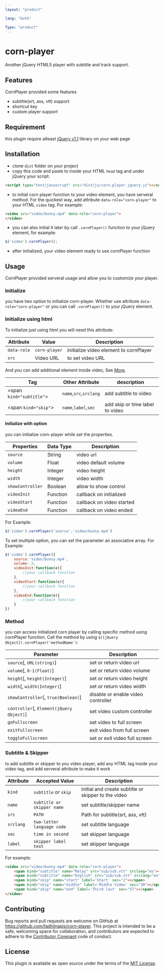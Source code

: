 ```yaml
---
layout: "product"

lang: "both"

Type: "product"
---
```


# corn-player
Another jQuery HTML5 player with subtitle and track support.

## Features
CornPlayer provided some features
- subtitle(srt, ass, vtt) support
- shortcut key
- custom player support

## Requirement 
this plugin require atleast [jQuery v1.1](https://jquery.com/) library on your web page

## Installation
- clone `dist` folder on your project
- copy this code and paste to inside your HTML `head` tag and under jQuery your script:

```html
<script type="text/javascript" src="dist/js/corn.player.jquery.js"></script>
```
- to initial corn player function to your video element, you have serveral method. For the quickest way, add attribute `data-role="corn-player"` to your HTML `video` tag. For example:

```html
<video src="video/bunny.mp4" data-role="corn-player">
</video>
```

- you can also initial it later by call `.cornPlayer()` function to your jQuery element, for example:

```javascript
$('video').cornPlayer();
```
- after initialized, your video element ready to use cornPlayer function

## Usage
CornPlayer provided serveral usage and allow you to customize your player.

### Initialize
you have two option to initialize corn-player. Whether use attribute `data-role="corn-player"` or you can call `.cornPlayer()` to your jQuery element.
### Initialize using html
To initialize just using html you will need this attribute:

|Attribute|Value|Description|
|-|-|-|
|`data-role`|`corn-player`|initialize video element to cornPlayer|
|`src`|Video URL|to set video URL|

And you can add additional element inside video, See [More](#subtitle--skipper).

|Tag|Other Attribute|description|
|-|-|-|
|&lt;span `kind="subtitle"`&gt;|`name`,`src`,`srclang`|add subtitle to video|
|&lt;span `kind="skip"`&gt;|`name`,`label`,`sec`|add skip or time label to video|

#### Initialize with option
you can initialize corn-player while set the properties.

|Properties|Data Type|Description|
|-|-|-|
|`source`|String|video url|
|`volume`|Float|video default volume|
|`height`|Integer|video height|
|`width`|Integer|video width|
|`showController`|Boolean|allow to show control|
|`videoInit`|Function|callback on initialized|
|`videoStart`|Function|callback on video started|
|`videoEnd`|Function|callback on video ended|


For Example:

```javascript
$('video').cornPlayer('source','video/bunny.mp4')
```

To set multiple option, you can set the parameter an associative array. For Example:

```javascript
$('video').cornPlayer({
	source:'video/bunny.mp4',
	volume:.5,
	videoInit:function(e){
		//your callback function
	},
	videoStart:function(e){
		//your callback function
	},
	videoEnd:function(e){
		//your callback function
	}
})
```

### Method
you can access initialized corn player by calling specific method using cornPlayer function. Call the method by using `$([jQuery Object]).cornPlayer('methodName')`:

|Parameter									|Description					|
|-------------------------------------------|-------------------------------|
|`source`[, `URL(string)`]					|set or return video url		|
|`volume`[, `0-1(Float)`]					|set or return video volume		|
|`height`[, `height(Integer)`]				|set or return video height		|
|`width`[, `width(Integer)`]				|set or return video width		|
|`showController`[, `true(Boolean)`]		|disable or enable video controller|
|`controller`[, `Element(jQuery Object)`]	|set video custom controller	|
|`goFullscreen`								|set video to full screen		|
|`exitFullscreen`							|exit video from full screen	|
|`toggleFullscreen`							|set or exit video full screen	|


### Subtitle & Skipper
to add subtitle or skipper to you video player, add any HTML tag inside your video tag, and add serveral attribute to make it work

|Attribute|Accepted Value|Description|
|-|-|-|
|`kind`|`subtitle` or `skip`|initial and create subtitle or skipper to the video|
|`name`|`subtitle or skipper name`|set subtitle/skipper name|
|`src`|`PATH`|Path for subtitle(srt, ass, vtt)|
|`srclang`|`two-letter language code`|set subtitle language|
|`sec`|`time in second`|set skipper language|
|`label`|`skipper label text`|set skipper language|

For example:

```html
<video src="video/bunny.mp4" data-role="corn-player">
	<span kind="subtitle" name="Malay" src="sub/sub.vtt" srclang="ms"></span>
	<span kind="subtitle" name="English" src="sub/sub.vtt" srclang="en"></span>
	<span kind="skip" name="start" label='Start' sec="2"></span>
	<span kind="skip" name="middle" label='Middle Video' sec="30"></span>
	<span kind="skip" name="end" label='Third last' sec="57"></span>
</video>
```

## Contributing

Bug reports and pull requests are welcome on GitHub at https://github.com/fadhilnapis/corn-player. This project is intended to be a safe, welcoming space for collaboration, and contributors are expected to adhere to the [Contributor Covenant](http://contributor-covenant.org) code of conduct.


## License

This plugin is available as open source under the terms of the [MIT License](http://opensource.org/licenses/MIT).
